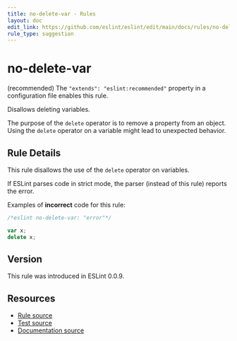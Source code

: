 ```yaml
---
title: no-delete-var - Rules
layout: doc
edit_link: https://github.com/eslint/eslint/edit/main/docs/rules/no-delete-var.md
rule_type: suggestion
---
```

<!-- Note: No pull requests accepted for this file. See README.md in the root directory for details. -->

# no-delete-var

(recommended) The `"extends": "eslint:recommended"` property in a configuration file enables this rule.

Disallows deleting variables.

The purpose of the `delete` operator is to remove a property from an object. Using the `delete` operator on a variable might lead to unexpected behavior.

## Rule Details

This rule disallows the use of the `delete` operator on variables.

If ESLint parses code in strict mode, the parser (instead of this rule) reports the error.

Examples of **incorrect** code for this rule:

```js
/*eslint no-delete-var: "error"*/

var x;
delete x;
```

## Version

This rule was introduced in ESLint 0.0.9.

## Resources

* [Rule source](https://github.com/eslint/eslint/tree/HEAD/lib/rules/no-delete-var.js)
* [Test source](https://github.com/eslint/eslint/tree/HEAD/tests/lib/rules/no-delete-var.js)
* [Documentation source](https://github.com/eslint/eslint/tree/HEAD/docs/rules/no-delete-var.md)
